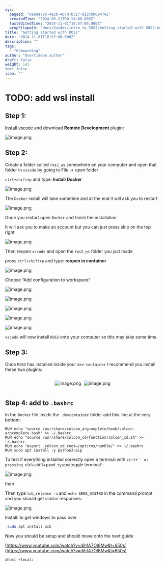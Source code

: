 ```yaml
---
sys:
  pageId: "89e0a78c-4e2b-4070-b327-d28cb0694742"
  createdTime: "2024-08-21T00:24:00.000Z"
  lastEditedTime: "2024-11-01T18:57:00.000Z"
  propFilepath: "docs/Guides/intro_to_ROS2/Getting started with ROS2.md"
title: "Getting started with ROS2"
date: "2024-11-01T18:57:00.000Z"
description: ""
tags:
  - "Onboarding"
author: "Overridden author"
draft: false
weight: 141
toc: false
icon: ""
---
```


# TODO: add wsl install

## Step 1:

[Install vscode](https://code.visualstudio.com/download) and download **Remote Development** plugin:

![image.png](https://prod-files-secure.s3.us-west-2.amazonaws.com/d518164a-d88e-44d1-a4ee-3adb3bd8bce0/efb52993-1881-4a40-b95e-6f020334f022/image.png?X-Amz-Algorithm=AWS4-HMAC-SHA256&X-Amz-Content-Sha256=UNSIGNED-PAYLOAD&X-Amz-Credential=ASIAZI2LB46632WB3YPZ%2F20250424%2Fus-west-2%2Fs3%2Faws4_request&X-Amz-Date=20250424T090917Z&X-Amz-Expires=3600&X-Amz-Security-Token=IQoJb3JpZ2luX2VjEHkaCXVzLXdlc3QtMiJHMEUCIFdFKghsq45mVypeDloBoenPxwdi8YC0jQAWBh1oGaVgAiEAnI61ReuSQcmHyGcc1DeuQ4Newf56OEsA6zH9cHW4Q2wq%2FwMIEhAAGgw2Mzc0MjMxODM4MDUiDJ0jps5wgrw2bapsySrcA6i2w20hHACErnc2oXD%2FNxW5N9I4bioNV%2Fii8ezinHQ%2FdH9hkbAh81BFo%2BMN0TIGfySiS3Qs4GPfAtwte%2BQwsqTLNlL5q7eRoLgZSck3UkdHkXrsp0D%2BQZXCRpgIglFXVW29ZLtTyWZVRcoRYogzq9BMzkNEFzlx9nDp6ZbV8x6mhCJX%2B9ldSKtdarpz7jlYNyXwQ0k8itto29V4oqrS2q5VYPBqAjG5ocyLmMvd0CaLOqGLcmclWZBx47jTpK%2BCbHmwY8qfkcIJnE8lJEeszYGo6v2zrLhikRNQRBBpy4FNydNhkk3JWtiMVKJcsby%2BrZHY32lvq0gYLffd6DbDaYmINIm%2BbrzJt%2BNFYVC8VN0YoX%2B0FTnQTuo%2FvGJM5V132seAoG5VfA4UpuIJ%2BOvflkmLpTT0JKZKUKgKQsmgjm4AKAhr34602a1n19xjDYLXgx3ZD1raflj%2FOWuAFW2SRIAbrmqMmxC4tHouaBBSMSpc4oEJ3SWfBj5DLW1ADt8wuh6pKSt0N4QgzIDGQB7b91dkZkdArzpHHVXi81DyiCnV3hAKzgk434FP33DnzmhbvmDE1c1G8LpMfRLUmS%2FcYAghe7mUeJPNeIwWxE4wAvKj8XJL4MrQ%2BnbYEJ51MPHrp8AGOqUBghN4uk%2B1DKyIMxQcnl%2B8cwZYwSE%2BYIasT6H%2FrmFzflA7h06qt8nnHunFThnpNaseIqg6OM7f1PEt2MPRQDeTMKmIC%2BNcDCnlEsPzSVM8XXvXce1wwxhcDIKmaAYh2UAhK%2FuE22uDDRh76Csr6bUw0KoGTmvswFTnQoU%2FgMfmJFKwoOstMpUXcWOEhpuONhVlJcfmNUWyXZkXxEwe5pa9ayZWv%2FIK&X-Amz-Signature=4d5860f7e5688b189827b6f00f67e90d83be71a1e657d888320c235b25729403&X-Amz-SignedHeaders=host&x-id=GetObject)

## Step 2:

Create a folder called `ros2_ws` somewhere on your computer and open that folder in `vscode` by going to File → open folder 

`ctrl+shift+p` and type: **Install Docker**

![image.png](https://prod-files-secure.s3.us-west-2.amazonaws.com/d518164a-d88e-44d1-a4ee-3adb3bd8bce0/2269dc0e-1cd5-47ff-bceb-c04ad9b2eab0/image.png?X-Amz-Algorithm=AWS4-HMAC-SHA256&X-Amz-Content-Sha256=UNSIGNED-PAYLOAD&X-Amz-Credential=ASIAZI2LB46632WB3YPZ%2F20250424%2Fus-west-2%2Fs3%2Faws4_request&X-Amz-Date=20250424T090917Z&X-Amz-Expires=3600&X-Amz-Security-Token=IQoJb3JpZ2luX2VjEHkaCXVzLXdlc3QtMiJHMEUCIFdFKghsq45mVypeDloBoenPxwdi8YC0jQAWBh1oGaVgAiEAnI61ReuSQcmHyGcc1DeuQ4Newf56OEsA6zH9cHW4Q2wq%2FwMIEhAAGgw2Mzc0MjMxODM4MDUiDJ0jps5wgrw2bapsySrcA6i2w20hHACErnc2oXD%2FNxW5N9I4bioNV%2Fii8ezinHQ%2FdH9hkbAh81BFo%2BMN0TIGfySiS3Qs4GPfAtwte%2BQwsqTLNlL5q7eRoLgZSck3UkdHkXrsp0D%2BQZXCRpgIglFXVW29ZLtTyWZVRcoRYogzq9BMzkNEFzlx9nDp6ZbV8x6mhCJX%2B9ldSKtdarpz7jlYNyXwQ0k8itto29V4oqrS2q5VYPBqAjG5ocyLmMvd0CaLOqGLcmclWZBx47jTpK%2BCbHmwY8qfkcIJnE8lJEeszYGo6v2zrLhikRNQRBBpy4FNydNhkk3JWtiMVKJcsby%2BrZHY32lvq0gYLffd6DbDaYmINIm%2BbrzJt%2BNFYVC8VN0YoX%2B0FTnQTuo%2FvGJM5V132seAoG5VfA4UpuIJ%2BOvflkmLpTT0JKZKUKgKQsmgjm4AKAhr34602a1n19xjDYLXgx3ZD1raflj%2FOWuAFW2SRIAbrmqMmxC4tHouaBBSMSpc4oEJ3SWfBj5DLW1ADt8wuh6pKSt0N4QgzIDGQB7b91dkZkdArzpHHVXi81DyiCnV3hAKzgk434FP33DnzmhbvmDE1c1G8LpMfRLUmS%2FcYAghe7mUeJPNeIwWxE4wAvKj8XJL4MrQ%2BnbYEJ51MPHrp8AGOqUBghN4uk%2B1DKyIMxQcnl%2B8cwZYwSE%2BYIasT6H%2FrmFzflA7h06qt8nnHunFThnpNaseIqg6OM7f1PEt2MPRQDeTMKmIC%2BNcDCnlEsPzSVM8XXvXce1wwxhcDIKmaAYh2UAhK%2FuE22uDDRh76Csr6bUw0KoGTmvswFTnQoU%2FgMfmJFKwoOstMpUXcWOEhpuONhVlJcfmNUWyXZkXxEwe5pa9ayZWv%2FIK&X-Amz-Signature=790dd0db0df7783373fa02d7365a929c00f6905bbcfdd07b8d650c979359934e&X-Amz-SignedHeaders=host&x-id=GetObject)

The `Docker` install will take sometime and at the end it will ask you to restart

![image.png](https://prod-files-secure.s3.us-west-2.amazonaws.com/d518164a-d88e-44d1-a4ee-3adb3bd8bce0/ed233f78-be33-4b1f-b89c-9c346c0e961e/image.png?X-Amz-Algorithm=AWS4-HMAC-SHA256&X-Amz-Content-Sha256=UNSIGNED-PAYLOAD&X-Amz-Credential=ASIAZI2LB46632WB3YPZ%2F20250424%2Fus-west-2%2Fs3%2Faws4_request&X-Amz-Date=20250424T090917Z&X-Amz-Expires=3600&X-Amz-Security-Token=IQoJb3JpZ2luX2VjEHkaCXVzLXdlc3QtMiJHMEUCIFdFKghsq45mVypeDloBoenPxwdi8YC0jQAWBh1oGaVgAiEAnI61ReuSQcmHyGcc1DeuQ4Newf56OEsA6zH9cHW4Q2wq%2FwMIEhAAGgw2Mzc0MjMxODM4MDUiDJ0jps5wgrw2bapsySrcA6i2w20hHACErnc2oXD%2FNxW5N9I4bioNV%2Fii8ezinHQ%2FdH9hkbAh81BFo%2BMN0TIGfySiS3Qs4GPfAtwte%2BQwsqTLNlL5q7eRoLgZSck3UkdHkXrsp0D%2BQZXCRpgIglFXVW29ZLtTyWZVRcoRYogzq9BMzkNEFzlx9nDp6ZbV8x6mhCJX%2B9ldSKtdarpz7jlYNyXwQ0k8itto29V4oqrS2q5VYPBqAjG5ocyLmMvd0CaLOqGLcmclWZBx47jTpK%2BCbHmwY8qfkcIJnE8lJEeszYGo6v2zrLhikRNQRBBpy4FNydNhkk3JWtiMVKJcsby%2BrZHY32lvq0gYLffd6DbDaYmINIm%2BbrzJt%2BNFYVC8VN0YoX%2B0FTnQTuo%2FvGJM5V132seAoG5VfA4UpuIJ%2BOvflkmLpTT0JKZKUKgKQsmgjm4AKAhr34602a1n19xjDYLXgx3ZD1raflj%2FOWuAFW2SRIAbrmqMmxC4tHouaBBSMSpc4oEJ3SWfBj5DLW1ADt8wuh6pKSt0N4QgzIDGQB7b91dkZkdArzpHHVXi81DyiCnV3hAKzgk434FP33DnzmhbvmDE1c1G8LpMfRLUmS%2FcYAghe7mUeJPNeIwWxE4wAvKj8XJL4MrQ%2BnbYEJ51MPHrp8AGOqUBghN4uk%2B1DKyIMxQcnl%2B8cwZYwSE%2BYIasT6H%2FrmFzflA7h06qt8nnHunFThnpNaseIqg6OM7f1PEt2MPRQDeTMKmIC%2BNcDCnlEsPzSVM8XXvXce1wwxhcDIKmaAYh2UAhK%2FuE22uDDRh76Csr6bUw0KoGTmvswFTnQoU%2FgMfmJFKwoOstMpUXcWOEhpuONhVlJcfmNUWyXZkXxEwe5pa9ayZWv%2FIK&X-Amz-Signature=c20869c79d98c376d61577ded5524b84be48069a4fde99734f15305deadbc6ef&X-Amz-SignedHeaders=host&x-id=GetObject)

Once you restart open `Docker` and finish the installation

It will ask you to make an account but you can just press skip on the top right

![image.png](https://prod-files-secure.s3.us-west-2.amazonaws.com/d518164a-d88e-44d1-a4ee-3adb3bd8bce0/21010ad9-1659-4fd9-9f59-9932a09b2a3d/image.png?X-Amz-Algorithm=AWS4-HMAC-SHA256&X-Amz-Content-Sha256=UNSIGNED-PAYLOAD&X-Amz-Credential=ASIAZI2LB46632WB3YPZ%2F20250424%2Fus-west-2%2Fs3%2Faws4_request&X-Amz-Date=20250424T090917Z&X-Amz-Expires=3600&X-Amz-Security-Token=IQoJb3JpZ2luX2VjEHkaCXVzLXdlc3QtMiJHMEUCIFdFKghsq45mVypeDloBoenPxwdi8YC0jQAWBh1oGaVgAiEAnI61ReuSQcmHyGcc1DeuQ4Newf56OEsA6zH9cHW4Q2wq%2FwMIEhAAGgw2Mzc0MjMxODM4MDUiDJ0jps5wgrw2bapsySrcA6i2w20hHACErnc2oXD%2FNxW5N9I4bioNV%2Fii8ezinHQ%2FdH9hkbAh81BFo%2BMN0TIGfySiS3Qs4GPfAtwte%2BQwsqTLNlL5q7eRoLgZSck3UkdHkXrsp0D%2BQZXCRpgIglFXVW29ZLtTyWZVRcoRYogzq9BMzkNEFzlx9nDp6ZbV8x6mhCJX%2B9ldSKtdarpz7jlYNyXwQ0k8itto29V4oqrS2q5VYPBqAjG5ocyLmMvd0CaLOqGLcmclWZBx47jTpK%2BCbHmwY8qfkcIJnE8lJEeszYGo6v2zrLhikRNQRBBpy4FNydNhkk3JWtiMVKJcsby%2BrZHY32lvq0gYLffd6DbDaYmINIm%2BbrzJt%2BNFYVC8VN0YoX%2B0FTnQTuo%2FvGJM5V132seAoG5VfA4UpuIJ%2BOvflkmLpTT0JKZKUKgKQsmgjm4AKAhr34602a1n19xjDYLXgx3ZD1raflj%2FOWuAFW2SRIAbrmqMmxC4tHouaBBSMSpc4oEJ3SWfBj5DLW1ADt8wuh6pKSt0N4QgzIDGQB7b91dkZkdArzpHHVXi81DyiCnV3hAKzgk434FP33DnzmhbvmDE1c1G8LpMfRLUmS%2FcYAghe7mUeJPNeIwWxE4wAvKj8XJL4MrQ%2BnbYEJ51MPHrp8AGOqUBghN4uk%2B1DKyIMxQcnl%2B8cwZYwSE%2BYIasT6H%2FrmFzflA7h06qt8nnHunFThnpNaseIqg6OM7f1PEt2MPRQDeTMKmIC%2BNcDCnlEsPzSVM8XXvXce1wwxhcDIKmaAYh2UAhK%2FuE22uDDRh76Csr6bUw0KoGTmvswFTnQoU%2FgMfmJFKwoOstMpUXcWOEhpuONhVlJcfmNUWyXZkXxEwe5pa9ayZWv%2FIK&X-Amz-Signature=26fe9379793b3c96abecb907f1021ff938a9939a60077a6e5e84e08df4281a20&X-Amz-SignedHeaders=host&x-id=GetObject)

Then reopen `vscode` and open the `ros2_ws` folder you just made

press `ctrl+shift+p` and type: **reopen in container**

![image.png](https://prod-files-secure.s3.us-west-2.amazonaws.com/d518164a-d88e-44d1-a4ee-3adb3bd8bce0/4e93b8c2-41ad-488c-8095-c74205196118/image.png?X-Amz-Algorithm=AWS4-HMAC-SHA256&X-Amz-Content-Sha256=UNSIGNED-PAYLOAD&X-Amz-Credential=ASIAZI2LB46632WB3YPZ%2F20250424%2Fus-west-2%2Fs3%2Faws4_request&X-Amz-Date=20250424T090917Z&X-Amz-Expires=3600&X-Amz-Security-Token=IQoJb3JpZ2luX2VjEHkaCXVzLXdlc3QtMiJHMEUCIFdFKghsq45mVypeDloBoenPxwdi8YC0jQAWBh1oGaVgAiEAnI61ReuSQcmHyGcc1DeuQ4Newf56OEsA6zH9cHW4Q2wq%2FwMIEhAAGgw2Mzc0MjMxODM4MDUiDJ0jps5wgrw2bapsySrcA6i2w20hHACErnc2oXD%2FNxW5N9I4bioNV%2Fii8ezinHQ%2FdH9hkbAh81BFo%2BMN0TIGfySiS3Qs4GPfAtwte%2BQwsqTLNlL5q7eRoLgZSck3UkdHkXrsp0D%2BQZXCRpgIglFXVW29ZLtTyWZVRcoRYogzq9BMzkNEFzlx9nDp6ZbV8x6mhCJX%2B9ldSKtdarpz7jlYNyXwQ0k8itto29V4oqrS2q5VYPBqAjG5ocyLmMvd0CaLOqGLcmclWZBx47jTpK%2BCbHmwY8qfkcIJnE8lJEeszYGo6v2zrLhikRNQRBBpy4FNydNhkk3JWtiMVKJcsby%2BrZHY32lvq0gYLffd6DbDaYmINIm%2BbrzJt%2BNFYVC8VN0YoX%2B0FTnQTuo%2FvGJM5V132seAoG5VfA4UpuIJ%2BOvflkmLpTT0JKZKUKgKQsmgjm4AKAhr34602a1n19xjDYLXgx3ZD1raflj%2FOWuAFW2SRIAbrmqMmxC4tHouaBBSMSpc4oEJ3SWfBj5DLW1ADt8wuh6pKSt0N4QgzIDGQB7b91dkZkdArzpHHVXi81DyiCnV3hAKzgk434FP33DnzmhbvmDE1c1G8LpMfRLUmS%2FcYAghe7mUeJPNeIwWxE4wAvKj8XJL4MrQ%2BnbYEJ51MPHrp8AGOqUBghN4uk%2B1DKyIMxQcnl%2B8cwZYwSE%2BYIasT6H%2FrmFzflA7h06qt8nnHunFThnpNaseIqg6OM7f1PEt2MPRQDeTMKmIC%2BNcDCnlEsPzSVM8XXvXce1wwxhcDIKmaAYh2UAhK%2FuE22uDDRh76Csr6bUw0KoGTmvswFTnQoU%2FgMfmJFKwoOstMpUXcWOEhpuONhVlJcfmNUWyXZkXxEwe5pa9ayZWv%2FIK&X-Amz-Signature=a0de5d3b1b93048377c9fad34816b33e133309d01d3551b2a712db590ce1cb3a&X-Amz-SignedHeaders=host&x-id=GetObject)

Choose “Add configuration to workspace”

![image.png](https://prod-files-secure.s3.us-west-2.amazonaws.com/d518164a-d88e-44d1-a4ee-3adb3bd8bce0/9560b282-5060-4989-ba37-97e7b2c22476/image.png?X-Amz-Algorithm=AWS4-HMAC-SHA256&X-Amz-Content-Sha256=UNSIGNED-PAYLOAD&X-Amz-Credential=ASIAZI2LB46632WB3YPZ%2F20250424%2Fus-west-2%2Fs3%2Faws4_request&X-Amz-Date=20250424T090917Z&X-Amz-Expires=3600&X-Amz-Security-Token=IQoJb3JpZ2luX2VjEHkaCXVzLXdlc3QtMiJHMEUCIFdFKghsq45mVypeDloBoenPxwdi8YC0jQAWBh1oGaVgAiEAnI61ReuSQcmHyGcc1DeuQ4Newf56OEsA6zH9cHW4Q2wq%2FwMIEhAAGgw2Mzc0MjMxODM4MDUiDJ0jps5wgrw2bapsySrcA6i2w20hHACErnc2oXD%2FNxW5N9I4bioNV%2Fii8ezinHQ%2FdH9hkbAh81BFo%2BMN0TIGfySiS3Qs4GPfAtwte%2BQwsqTLNlL5q7eRoLgZSck3UkdHkXrsp0D%2BQZXCRpgIglFXVW29ZLtTyWZVRcoRYogzq9BMzkNEFzlx9nDp6ZbV8x6mhCJX%2B9ldSKtdarpz7jlYNyXwQ0k8itto29V4oqrS2q5VYPBqAjG5ocyLmMvd0CaLOqGLcmclWZBx47jTpK%2BCbHmwY8qfkcIJnE8lJEeszYGo6v2zrLhikRNQRBBpy4FNydNhkk3JWtiMVKJcsby%2BrZHY32lvq0gYLffd6DbDaYmINIm%2BbrzJt%2BNFYVC8VN0YoX%2B0FTnQTuo%2FvGJM5V132seAoG5VfA4UpuIJ%2BOvflkmLpTT0JKZKUKgKQsmgjm4AKAhr34602a1n19xjDYLXgx3ZD1raflj%2FOWuAFW2SRIAbrmqMmxC4tHouaBBSMSpc4oEJ3SWfBj5DLW1ADt8wuh6pKSt0N4QgzIDGQB7b91dkZkdArzpHHVXi81DyiCnV3hAKzgk434FP33DnzmhbvmDE1c1G8LpMfRLUmS%2FcYAghe7mUeJPNeIwWxE4wAvKj8XJL4MrQ%2BnbYEJ51MPHrp8AGOqUBghN4uk%2B1DKyIMxQcnl%2B8cwZYwSE%2BYIasT6H%2FrmFzflA7h06qt8nnHunFThnpNaseIqg6OM7f1PEt2MPRQDeTMKmIC%2BNcDCnlEsPzSVM8XXvXce1wwxhcDIKmaAYh2UAhK%2FuE22uDDRh76Csr6bUw0KoGTmvswFTnQoU%2FgMfmJFKwoOstMpUXcWOEhpuONhVlJcfmNUWyXZkXxEwe5pa9ayZWv%2FIK&X-Amz-Signature=57c338d1b0009d7c4acfd1c7d25d12f168bf9b67f958e27b3acc4010b41a2504&X-Amz-SignedHeaders=host&x-id=GetObject)

![image.png](https://prod-files-secure.s3.us-west-2.amazonaws.com/d518164a-d88e-44d1-a4ee-3adb3bd8bce0/2ee63f81-886b-48e8-a553-dc6e5eac99e4/image.png?X-Amz-Algorithm=AWS4-HMAC-SHA256&X-Amz-Content-Sha256=UNSIGNED-PAYLOAD&X-Amz-Credential=ASIAZI2LB46632WB3YPZ%2F20250424%2Fus-west-2%2Fs3%2Faws4_request&X-Amz-Date=20250424T090917Z&X-Amz-Expires=3600&X-Amz-Security-Token=IQoJb3JpZ2luX2VjEHkaCXVzLXdlc3QtMiJHMEUCIFdFKghsq45mVypeDloBoenPxwdi8YC0jQAWBh1oGaVgAiEAnI61ReuSQcmHyGcc1DeuQ4Newf56OEsA6zH9cHW4Q2wq%2FwMIEhAAGgw2Mzc0MjMxODM4MDUiDJ0jps5wgrw2bapsySrcA6i2w20hHACErnc2oXD%2FNxW5N9I4bioNV%2Fii8ezinHQ%2FdH9hkbAh81BFo%2BMN0TIGfySiS3Qs4GPfAtwte%2BQwsqTLNlL5q7eRoLgZSck3UkdHkXrsp0D%2BQZXCRpgIglFXVW29ZLtTyWZVRcoRYogzq9BMzkNEFzlx9nDp6ZbV8x6mhCJX%2B9ldSKtdarpz7jlYNyXwQ0k8itto29V4oqrS2q5VYPBqAjG5ocyLmMvd0CaLOqGLcmclWZBx47jTpK%2BCbHmwY8qfkcIJnE8lJEeszYGo6v2zrLhikRNQRBBpy4FNydNhkk3JWtiMVKJcsby%2BrZHY32lvq0gYLffd6DbDaYmINIm%2BbrzJt%2BNFYVC8VN0YoX%2B0FTnQTuo%2FvGJM5V132seAoG5VfA4UpuIJ%2BOvflkmLpTT0JKZKUKgKQsmgjm4AKAhr34602a1n19xjDYLXgx3ZD1raflj%2FOWuAFW2SRIAbrmqMmxC4tHouaBBSMSpc4oEJ3SWfBj5DLW1ADt8wuh6pKSt0N4QgzIDGQB7b91dkZkdArzpHHVXi81DyiCnV3hAKzgk434FP33DnzmhbvmDE1c1G8LpMfRLUmS%2FcYAghe7mUeJPNeIwWxE4wAvKj8XJL4MrQ%2BnbYEJ51MPHrp8AGOqUBghN4uk%2B1DKyIMxQcnl%2B8cwZYwSE%2BYIasT6H%2FrmFzflA7h06qt8nnHunFThnpNaseIqg6OM7f1PEt2MPRQDeTMKmIC%2BNcDCnlEsPzSVM8XXvXce1wwxhcDIKmaAYh2UAhK%2FuE22uDDRh76Csr6bUw0KoGTmvswFTnQoU%2FgMfmJFKwoOstMpUXcWOEhpuONhVlJcfmNUWyXZkXxEwe5pa9ayZWv%2FIK&X-Amz-Signature=15998590198d88e1f1168ac44408160b6f87b3dccef1a97f97a68142cf35d4d1&X-Amz-SignedHeaders=host&x-id=GetObject)

![image.png](https://prod-files-secure.s3.us-west-2.amazonaws.com/d518164a-d88e-44d1-a4ee-3adb3bd8bce0/ae1580b2-b048-407e-aed9-b584224a7a04/image.png?X-Amz-Algorithm=AWS4-HMAC-SHA256&X-Amz-Content-Sha256=UNSIGNED-PAYLOAD&X-Amz-Credential=ASIAZI2LB46632WB3YPZ%2F20250424%2Fus-west-2%2Fs3%2Faws4_request&X-Amz-Date=20250424T090917Z&X-Amz-Expires=3600&X-Amz-Security-Token=IQoJb3JpZ2luX2VjEHkaCXVzLXdlc3QtMiJHMEUCIFdFKghsq45mVypeDloBoenPxwdi8YC0jQAWBh1oGaVgAiEAnI61ReuSQcmHyGcc1DeuQ4Newf56OEsA6zH9cHW4Q2wq%2FwMIEhAAGgw2Mzc0MjMxODM4MDUiDJ0jps5wgrw2bapsySrcA6i2w20hHACErnc2oXD%2FNxW5N9I4bioNV%2Fii8ezinHQ%2FdH9hkbAh81BFo%2BMN0TIGfySiS3Qs4GPfAtwte%2BQwsqTLNlL5q7eRoLgZSck3UkdHkXrsp0D%2BQZXCRpgIglFXVW29ZLtTyWZVRcoRYogzq9BMzkNEFzlx9nDp6ZbV8x6mhCJX%2B9ldSKtdarpz7jlYNyXwQ0k8itto29V4oqrS2q5VYPBqAjG5ocyLmMvd0CaLOqGLcmclWZBx47jTpK%2BCbHmwY8qfkcIJnE8lJEeszYGo6v2zrLhikRNQRBBpy4FNydNhkk3JWtiMVKJcsby%2BrZHY32lvq0gYLffd6DbDaYmINIm%2BbrzJt%2BNFYVC8VN0YoX%2B0FTnQTuo%2FvGJM5V132seAoG5VfA4UpuIJ%2BOvflkmLpTT0JKZKUKgKQsmgjm4AKAhr34602a1n19xjDYLXgx3ZD1raflj%2FOWuAFW2SRIAbrmqMmxC4tHouaBBSMSpc4oEJ3SWfBj5DLW1ADt8wuh6pKSt0N4QgzIDGQB7b91dkZkdArzpHHVXi81DyiCnV3hAKzgk434FP33DnzmhbvmDE1c1G8LpMfRLUmS%2FcYAghe7mUeJPNeIwWxE4wAvKj8XJL4MrQ%2BnbYEJ51MPHrp8AGOqUBghN4uk%2B1DKyIMxQcnl%2B8cwZYwSE%2BYIasT6H%2FrmFzflA7h06qt8nnHunFThnpNaseIqg6OM7f1PEt2MPRQDeTMKmIC%2BNcDCnlEsPzSVM8XXvXce1wwxhcDIKmaAYh2UAhK%2FuE22uDDRh76Csr6bUw0KoGTmvswFTnQoU%2FgMfmJFKwoOstMpUXcWOEhpuONhVlJcfmNUWyXZkXxEwe5pa9ayZWv%2FIK&X-Amz-Signature=e87309153bcfb5d5955468d8e54e54aa2d7360f7e23441adce81f202ff8dd97b&X-Amz-SignedHeaders=host&x-id=GetObject)

![image.png](https://prod-files-secure.s3.us-west-2.amazonaws.com/d518164a-d88e-44d1-a4ee-3adb3bd8bce0/53255b28-f75e-430f-b9e3-c0ac8577e42b/image.png?X-Amz-Algorithm=AWS4-HMAC-SHA256&X-Amz-Content-Sha256=UNSIGNED-PAYLOAD&X-Amz-Credential=ASIAZI2LB46632WB3YPZ%2F20250424%2Fus-west-2%2Fs3%2Faws4_request&X-Amz-Date=20250424T090917Z&X-Amz-Expires=3600&X-Amz-Security-Token=IQoJb3JpZ2luX2VjEHkaCXVzLXdlc3QtMiJHMEUCIFdFKghsq45mVypeDloBoenPxwdi8YC0jQAWBh1oGaVgAiEAnI61ReuSQcmHyGcc1DeuQ4Newf56OEsA6zH9cHW4Q2wq%2FwMIEhAAGgw2Mzc0MjMxODM4MDUiDJ0jps5wgrw2bapsySrcA6i2w20hHACErnc2oXD%2FNxW5N9I4bioNV%2Fii8ezinHQ%2FdH9hkbAh81BFo%2BMN0TIGfySiS3Qs4GPfAtwte%2BQwsqTLNlL5q7eRoLgZSck3UkdHkXrsp0D%2BQZXCRpgIglFXVW29ZLtTyWZVRcoRYogzq9BMzkNEFzlx9nDp6ZbV8x6mhCJX%2B9ldSKtdarpz7jlYNyXwQ0k8itto29V4oqrS2q5VYPBqAjG5ocyLmMvd0CaLOqGLcmclWZBx47jTpK%2BCbHmwY8qfkcIJnE8lJEeszYGo6v2zrLhikRNQRBBpy4FNydNhkk3JWtiMVKJcsby%2BrZHY32lvq0gYLffd6DbDaYmINIm%2BbrzJt%2BNFYVC8VN0YoX%2B0FTnQTuo%2FvGJM5V132seAoG5VfA4UpuIJ%2BOvflkmLpTT0JKZKUKgKQsmgjm4AKAhr34602a1n19xjDYLXgx3ZD1raflj%2FOWuAFW2SRIAbrmqMmxC4tHouaBBSMSpc4oEJ3SWfBj5DLW1ADt8wuh6pKSt0N4QgzIDGQB7b91dkZkdArzpHHVXi81DyiCnV3hAKzgk434FP33DnzmhbvmDE1c1G8LpMfRLUmS%2FcYAghe7mUeJPNeIwWxE4wAvKj8XJL4MrQ%2BnbYEJ51MPHrp8AGOqUBghN4uk%2B1DKyIMxQcnl%2B8cwZYwSE%2BYIasT6H%2FrmFzflA7h06qt8nnHunFThnpNaseIqg6OM7f1PEt2MPRQDeTMKmIC%2BNcDCnlEsPzSVM8XXvXce1wwxhcDIKmaAYh2UAhK%2FuE22uDDRh76Csr6bUw0KoGTmvswFTnQoU%2FgMfmJFKwoOstMpUXcWOEhpuONhVlJcfmNUWyXZkXxEwe5pa9ayZWv%2FIK&X-Amz-Signature=ac0485dc7f57bb55c44a2a27e78ca6b06ec60611313b4e2ff503b5d843136501&X-Amz-SignedHeaders=host&x-id=GetObject)

![image.png](https://prod-files-secure.s3.us-west-2.amazonaws.com/d518164a-d88e-44d1-a4ee-3adb3bd8bce0/7c562767-5af9-4ffb-97d1-327bcdf4ee00/image.png?X-Amz-Algorithm=AWS4-HMAC-SHA256&X-Amz-Content-Sha256=UNSIGNED-PAYLOAD&X-Amz-Credential=ASIAZI2LB46632WB3YPZ%2F20250424%2Fus-west-2%2Fs3%2Faws4_request&X-Amz-Date=20250424T090917Z&X-Amz-Expires=3600&X-Amz-Security-Token=IQoJb3JpZ2luX2VjEHkaCXVzLXdlc3QtMiJHMEUCIFdFKghsq45mVypeDloBoenPxwdi8YC0jQAWBh1oGaVgAiEAnI61ReuSQcmHyGcc1DeuQ4Newf56OEsA6zH9cHW4Q2wq%2FwMIEhAAGgw2Mzc0MjMxODM4MDUiDJ0jps5wgrw2bapsySrcA6i2w20hHACErnc2oXD%2FNxW5N9I4bioNV%2Fii8ezinHQ%2FdH9hkbAh81BFo%2BMN0TIGfySiS3Qs4GPfAtwte%2BQwsqTLNlL5q7eRoLgZSck3UkdHkXrsp0D%2BQZXCRpgIglFXVW29ZLtTyWZVRcoRYogzq9BMzkNEFzlx9nDp6ZbV8x6mhCJX%2B9ldSKtdarpz7jlYNyXwQ0k8itto29V4oqrS2q5VYPBqAjG5ocyLmMvd0CaLOqGLcmclWZBx47jTpK%2BCbHmwY8qfkcIJnE8lJEeszYGo6v2zrLhikRNQRBBpy4FNydNhkk3JWtiMVKJcsby%2BrZHY32lvq0gYLffd6DbDaYmINIm%2BbrzJt%2BNFYVC8VN0YoX%2B0FTnQTuo%2FvGJM5V132seAoG5VfA4UpuIJ%2BOvflkmLpTT0JKZKUKgKQsmgjm4AKAhr34602a1n19xjDYLXgx3ZD1raflj%2FOWuAFW2SRIAbrmqMmxC4tHouaBBSMSpc4oEJ3SWfBj5DLW1ADt8wuh6pKSt0N4QgzIDGQB7b91dkZkdArzpHHVXi81DyiCnV3hAKzgk434FP33DnzmhbvmDE1c1G8LpMfRLUmS%2FcYAghe7mUeJPNeIwWxE4wAvKj8XJL4MrQ%2BnbYEJ51MPHrp8AGOqUBghN4uk%2B1DKyIMxQcnl%2B8cwZYwSE%2BYIasT6H%2FrmFzflA7h06qt8nnHunFThnpNaseIqg6OM7f1PEt2MPRQDeTMKmIC%2BNcDCnlEsPzSVM8XXvXce1wwxhcDIKmaAYh2UAhK%2FuE22uDDRh76Csr6bUw0KoGTmvswFTnQoU%2FgMfmJFKwoOstMpUXcWOEhpuONhVlJcfmNUWyXZkXxEwe5pa9ayZWv%2FIK&X-Amz-Signature=7ee910c70b0156aa2a8de9b75adb323c948fecce312a39a897475248c22c6df0&X-Amz-SignedHeaders=host&x-id=GetObject)

`vscode` will now install `ROS2` onto your computer so this may take some time.

## Step 3:

Once `ROS2` has installed inside your `dev-container` I recommend you install these two plugins:

<div style="display: flex;flex-direction: row; column-gap:10px; max-width: 630px;justify-content: center;">
<div>

![image.png](https://prod-files-secure.s3.us-west-2.amazonaws.com/d518164a-d88e-44d1-a4ee-3adb3bd8bce0/3fc3d550-5a54-4ba1-ba6b-faa01cdb7369/image.png?X-Amz-Algorithm=AWS4-HMAC-SHA256&X-Amz-Content-Sha256=UNSIGNED-PAYLOAD&X-Amz-Credential=ASIAZI2LB466QGLVEXGG%2F20250424%2Fus-west-2%2Fs3%2Faws4_request&X-Amz-Date=20250424T090919Z&X-Amz-Expires=3600&X-Amz-Security-Token=IQoJb3JpZ2luX2VjEHkaCXVzLXdlc3QtMiJIMEYCIQCG8bVkHm9EOJCE72eXFF7NYwv176oxb2cYFrddZl3tagIhAMI1ysLkjx%2Fp9g2LnSeJMa2ok%2BG8NbxeH3xCzIn6VCFbKv8DCBEQABoMNjM3NDIzMTgzODA1Igw5eL1CUG60r7cV2Eoq3AMZi%2B7%2FDWC%2FyJ6ZULLaG2U1ohtTZrVjYJtNoPxQKrDNUZqDx1Ad5RRqZyU4bGi7kdEvvVuo0mmU060twWQMPpgzJIR%2BO%2F7b6Y5CZzS6Lx%2BCJ%2FDYypHaPsamfq%2FvtwMUZkJamVKB3tQsC1JmRbns5G%2B0oc9o1JICrq8DJRptLxcnjbsAu5RXodC%2F0RY4XMtgEn4p%2FUOapN1%2FyZyWWrsVwPaJhmd7zUbwm%2BVn2qM5qks6nqsFqqbZZlXJ%2FV6Ggznn6Hyf406WQ9ZhqxrNF8%2BxqX3MsGnutvWxT8pyHkkbtAdKsqogEXJ7Od0b%2F25fs0TpH6UX%2BVBLEt5xTzJmKs4YWyzLLRuQikoIGc3jN7pyhY78WYZhhj1%2FQehfGKUDKp8c5LUzUwZ2pl%2Bs4Lqwe5hWNCFL6EprJfO%2BVpJCpRPM9pSmxFDdzh76cXVxEcZSHJ7GUYasKhv9GEnsbZlZOb3kDjFiKAfpuHtLjIyoXTHaz7wfgxNwhJ%2BryKMYCa1Rs%2Bf8Q%2Fj%2F09rxQA7XbEdsz95nSLT9acSxpjNxTdffN%2FDOdb7Byc8AdFU5BC9ORWxex6wW5rIWhPHmcIktcoWpINmQtF70sG1QCkkpTZWqRDM2HcTXtBfuPtlohyN%2FnkRK%2FTD66KfABjqkAbVIIsPYp8WcF7b6UZuoLe1cGEyqKFzuuQRhx3JFwTVZFu0gWIdLhelPhwYLlBOpCkVLZUdjHAzS9AfDOo%2FKA%2BtRwq12aknuS62q%2FkLq0hDOVK0ckisdBEp8EImClvdKxGwbdVXPa31GRX5sZil9NMxx4Z7VHOzPVWVYU%2FVL7i3wajFYz5hBzCIFVC2JQlu%2FV%2FNYIV%2FB5BTi7Wwt1GW6c%2FzT53nI&X-Amz-Signature=ffdcc90a7eb5b715173b895ce3efc1cb24ac6dd224658528ae50d9152663dd08&X-Amz-SignedHeaders=host&x-id=GetObject)

</div>
<div>

![image.png](https://prod-files-secure.s3.us-west-2.amazonaws.com/d518164a-d88e-44d1-a4ee-3adb3bd8bce0/d994cc66-13c2-4093-a5a3-f84cf4601a82/image.png?X-Amz-Algorithm=AWS4-HMAC-SHA256&X-Amz-Content-Sha256=UNSIGNED-PAYLOAD&X-Amz-Credential=ASIAZI2LB466TIDW3TSI%2F20250424%2Fus-west-2%2Fs3%2Faws4_request&X-Amz-Date=20250424T090920Z&X-Amz-Expires=3600&X-Amz-Security-Token=IQoJb3JpZ2luX2VjEHkaCXVzLXdlc3QtMiJHMEUCICRtyxGKG9RAOXLDguq2r5f9dyXvp5QNlXHmMzkRksV2AiEA%2Fa5UpgIUdJINW7nG4tdW1eH165JHlzimhUOgBznBQSUq%2FwMIERAAGgw2Mzc0MjMxODM4MDUiDNigS9tFxn%2BIXcZoNircAx1KRaFP4qfMmy28Yd4OIFW8pF7%2BCw%2FmOi7ON2qm%2FnEaYDKYbjlj4haRPmcT1F7ytpFjx3oPqSYUdFCRt%2B3u59kYsnogoieQG0RPQvvMmZBYi5qShqU3bLSjjlZ5XTqbGXnjDRaHDkdu7RYvr46CfnBzTR9DqRA9NGXTlnuxrZGeRmJKhYyr4ktNiQOM0%2F0jXcoWNaT3aiHQ3GD8TdlHHJyy3ckFzyy2ZekMGG%2FPnvkc7ePkm5yobYpCmpBtTsgd8gKOyo7i6oy9sIdemvj8sx9slrcgd3l1NnqnOVJBg%2FfWgSsTc02XzSGwiPj8m5weXvdeHqiOQeXH743E8rXYCILbzyBw0Nd%2B7avUVyrQA74HEAMIDS1ImA5cEsT0uCr5W38qZHSaysMRm9o5l2eEjHr0yzjbvJKEOZZrdqLpJIxAtxQVO%2FEeRKj%2BnfDV%2F5s9xylntKJ7rafEXDhQAQC05XDkb0O8%2BFz0PZwp%2BdSvjZ%2F6QtPPR13COvFifPfzdUjWoA7zyApqgT0PZh4Ji5tnRYO7id2%2BouBhHa1qAtS2R%2FQZXEkuVVoQ1V6GGbY%2FRvlNdo%2BjmIjNPwNABF5sCqCJyCF%2BIjWdTeJH%2FxZwNn7Za%2BMZHvQ1uegx9MCU%2Btx1MJLpp8AGOqUBh7p7js5DBkwcQ7oZUATeFKKwWcS7j783z61FWGXhzAxQlaa7mbasggw940BrXHyvEP3gTnSmPsShyTlMSfrNKshnksrtYw0pLc48x4ru9unAFG9uXcwqzU8xZWj%2FP3V0Zn3Pio4cmtT%2Bdh7aqtF8VhfL7AL2%2BYYv%2F%2Bzq%2FB9aDx%2BcZWF4qbFsAQIyCqJ%2BiZ3eGFa1q8B9xD7Ihgso%2Fkb5UUqSC%2Ftz&X-Amz-Signature=a32bf12578bb65712370ba9d945982a4158fc8cac125b04feaec8cb3327b919a&X-Amz-SignedHeaders=host&x-id=GetObject)

</div>
</div>

## Step 4: add to `.bashrc`

In the `Docker` file inside the `.devcontainer` folder add this line at the very bottom: 

```docker
RUN echo "source /usr/share/colcon_argcomplete/hook/colcon-argcomplete.bash" >> ~/.bashrc
RUN echo "source /usr/share/colcon_cd/function/colcon_cd.sh" >> ~/.bashrc
RUN echo "export _colcon_cd_root=/opt/ros/humble/" >> ~/.bashrc
RUN sudo apt install -y python3-pip 
```

To test if everything installed correctly open a terminal with `ctrl+`` or pressing `ctrl+shift+p` and typing `toggle terminal`:

![image.png](https://prod-files-secure.s3.us-west-2.amazonaws.com/d518164a-d88e-44d1-a4ee-3adb3bd8bce0/6a4943d8-b04e-4c02-9a58-775f3384d1a5/image.png?X-Amz-Algorithm=AWS4-HMAC-SHA256&X-Amz-Content-Sha256=UNSIGNED-PAYLOAD&X-Amz-Credential=ASIAZI2LB46632WB3YPZ%2F20250424%2Fus-west-2%2Fs3%2Faws4_request&X-Amz-Date=20250424T090917Z&X-Amz-Expires=3600&X-Amz-Security-Token=IQoJb3JpZ2luX2VjEHkaCXVzLXdlc3QtMiJHMEUCIFdFKghsq45mVypeDloBoenPxwdi8YC0jQAWBh1oGaVgAiEAnI61ReuSQcmHyGcc1DeuQ4Newf56OEsA6zH9cHW4Q2wq%2FwMIEhAAGgw2Mzc0MjMxODM4MDUiDJ0jps5wgrw2bapsySrcA6i2w20hHACErnc2oXD%2FNxW5N9I4bioNV%2Fii8ezinHQ%2FdH9hkbAh81BFo%2BMN0TIGfySiS3Qs4GPfAtwte%2BQwsqTLNlL5q7eRoLgZSck3UkdHkXrsp0D%2BQZXCRpgIglFXVW29ZLtTyWZVRcoRYogzq9BMzkNEFzlx9nDp6ZbV8x6mhCJX%2B9ldSKtdarpz7jlYNyXwQ0k8itto29V4oqrS2q5VYPBqAjG5ocyLmMvd0CaLOqGLcmclWZBx47jTpK%2BCbHmwY8qfkcIJnE8lJEeszYGo6v2zrLhikRNQRBBpy4FNydNhkk3JWtiMVKJcsby%2BrZHY32lvq0gYLffd6DbDaYmINIm%2BbrzJt%2BNFYVC8VN0YoX%2B0FTnQTuo%2FvGJM5V132seAoG5VfA4UpuIJ%2BOvflkmLpTT0JKZKUKgKQsmgjm4AKAhr34602a1n19xjDYLXgx3ZD1raflj%2FOWuAFW2SRIAbrmqMmxC4tHouaBBSMSpc4oEJ3SWfBj5DLW1ADt8wuh6pKSt0N4QgzIDGQB7b91dkZkdArzpHHVXi81DyiCnV3hAKzgk434FP33DnzmhbvmDE1c1G8LpMfRLUmS%2FcYAghe7mUeJPNeIwWxE4wAvKj8XJL4MrQ%2BnbYEJ51MPHrp8AGOqUBghN4uk%2B1DKyIMxQcnl%2B8cwZYwSE%2BYIasT6H%2FrmFzflA7h06qt8nnHunFThnpNaseIqg6OM7f1PEt2MPRQDeTMKmIC%2BNcDCnlEsPzSVM8XXvXce1wwxhcDIKmaAYh2UAhK%2FuE22uDDRh76Csr6bUw0KoGTmvswFTnQoU%2FgMfmJFKwoOstMpUXcWOEhpuONhVlJcfmNUWyXZkXxEwe5pa9ayZWv%2FIK&X-Amz-Signature=889c010c8b129c228e5f81737430af0c7b85b2db4dd7b22b8c6bbbec92e436d0&X-Amz-SignedHeaders=host&x-id=GetObject)

then 

Then type `lsb_release -a` and `echo $ROS_DISTRO` in the command prompt and you should get similar responses:

![image.png](https://prod-files-secure.s3.us-west-2.amazonaws.com/d518164a-d88e-44d1-a4ee-3adb3bd8bce0/3e635dec-a805-4e85-8b9e-d000e5b71a4e/image.png?X-Amz-Algorithm=AWS4-HMAC-SHA256&X-Amz-Content-Sha256=UNSIGNED-PAYLOAD&X-Amz-Credential=ASIAZI2LB46632WB3YPZ%2F20250424%2Fus-west-2%2Fs3%2Faws4_request&X-Amz-Date=20250424T090917Z&X-Amz-Expires=3600&X-Amz-Security-Token=IQoJb3JpZ2luX2VjEHkaCXVzLXdlc3QtMiJHMEUCIFdFKghsq45mVypeDloBoenPxwdi8YC0jQAWBh1oGaVgAiEAnI61ReuSQcmHyGcc1DeuQ4Newf56OEsA6zH9cHW4Q2wq%2FwMIEhAAGgw2Mzc0MjMxODM4MDUiDJ0jps5wgrw2bapsySrcA6i2w20hHACErnc2oXD%2FNxW5N9I4bioNV%2Fii8ezinHQ%2FdH9hkbAh81BFo%2BMN0TIGfySiS3Qs4GPfAtwte%2BQwsqTLNlL5q7eRoLgZSck3UkdHkXrsp0D%2BQZXCRpgIglFXVW29ZLtTyWZVRcoRYogzq9BMzkNEFzlx9nDp6ZbV8x6mhCJX%2B9ldSKtdarpz7jlYNyXwQ0k8itto29V4oqrS2q5VYPBqAjG5ocyLmMvd0CaLOqGLcmclWZBx47jTpK%2BCbHmwY8qfkcIJnE8lJEeszYGo6v2zrLhikRNQRBBpy4FNydNhkk3JWtiMVKJcsby%2BrZHY32lvq0gYLffd6DbDaYmINIm%2BbrzJt%2BNFYVC8VN0YoX%2B0FTnQTuo%2FvGJM5V132seAoG5VfA4UpuIJ%2BOvflkmLpTT0JKZKUKgKQsmgjm4AKAhr34602a1n19xjDYLXgx3ZD1raflj%2FOWuAFW2SRIAbrmqMmxC4tHouaBBSMSpc4oEJ3SWfBj5DLW1ADt8wuh6pKSt0N4QgzIDGQB7b91dkZkdArzpHHVXi81DyiCnV3hAKzgk434FP33DnzmhbvmDE1c1G8LpMfRLUmS%2FcYAghe7mUeJPNeIwWxE4wAvKj8XJL4MrQ%2BnbYEJ51MPHrp8AGOqUBghN4uk%2B1DKyIMxQcnl%2B8cwZYwSE%2BYIasT6H%2FrmFzflA7h06qt8nnHunFThnpNaseIqg6OM7f1PEt2MPRQDeTMKmIC%2BNcDCnlEsPzSVM8XXvXce1wwxhcDIKmaAYh2UAhK%2FuE22uDDRh76Csr6bUw0KoGTmvswFTnQoU%2FgMfmJFKwoOstMpUXcWOEhpuONhVlJcfmNUWyXZkXxEwe5pa9ayZWv%2FIK&X-Amz-Signature=fdd0c0a7d850bfe783667465bfaca5db923e281c4207f301d0b2f17acc958b61&X-Amz-SignedHeaders=host&x-id=GetObject)

Install:  to get windows to pass over

```bash
 sudo apt install xcb
```

Now you should be setup and should move onto the next guide 

[https://www.youtube.com/watch?v=dihfA7Ol6Mw&t=650s](https://www.youtube.com/watch?v=dihfA7Ol6Mw&t=650s)

```python
xhost +local:
```
